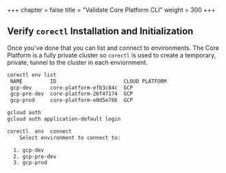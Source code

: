 +++
chapter = false
title = "Validate Core Platform CLI"
weight = 300
+++

## Verify `corectl` Installation and Initialization

Once you've done that you can list and connect to environments. The Core Platform is a fully private cluster so
`corectl` is used to create a temporary, private, tunnel to the cluster in each enviornment.

```bash
corectl env list
 NAME         ID                      CLOUD PLATFORM
 gcp-dev      core-platform-efb3c84c  GCP
 gcp-pre-dev  core-platform-26f47174  GCP
 gcp-prod     core-platform-e0d5e766  GCP
```
```bash
gcloud auth 
gcloud auth application-default login
```
```bash
corectl  env  connect
    Select environment to connect to:

  1. gcp-dev
  2. gcp-pre-dev
  3. gcp-prod
```